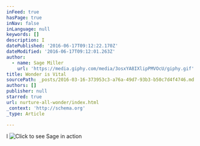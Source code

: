 ```yaml
---
inFeed: true
hasPage: true
inNav: false
inLanguage: null
keywords: []
description: I
datePublished: '2016-06-17T09:12:22.170Z'
dateModified: '2016-06-17T09:12:01.263Z'
author:
  - name: Sage Miller
    url: 'https://media.giphy.com/media/3osxYA8IXlipPMVOcU/giphy.gif'
title: Wonder is Vital
sourcePath: _posts/2016-03-16-373953c3-a76a-49d7-93b3-b50c7d4f4746.md
authors: []
publisher: null
starred: true
url: nurture-all-wonder/index.html
_context: 'http://schema.org'
_type: Article

---
```

I
![Click to see Sage in action](https://s3-us-west-2.amazonaws.com/the-grid-img/p/5cafb32ff49f947a25425ac6adb4eb28bc19250c.png)